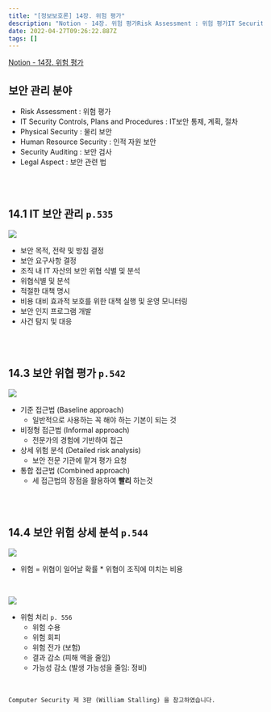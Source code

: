 ```yaml
---
title: "[정보보호론] 14장. 위험 평가"
description: "Notion - 14장. 위험 평가Risk Assessment : 위험 평가IT Security Controls, Plans and Procedures : IT보안 통제, 계획, 절차Physical Security : 물리 보안Human Resource Security"
date: 2022-04-27T09:26:22.887Z
tags: []
---
```

[Notion - 14장. 위험 평가](https://rose-buckaroo-d20.notion.site/14-38d0e2f12e2e475fa32ec2be949891cb)


## 보안 관리 분야

- Risk Assessment : 위험 평가
- IT Security Controls, Plans and Procedures : IT보안 통제, 계획, 절차
- Physical Security : 물리 보안
- Human Resource Security : 인적 자원 보안
- Security Auditing : 보안 검사
- Legal Aspect : 보안 관련 법


<br/>  
<br/>  

## 14.1 IT 보안 관리 `p.535`

![](/images/5abb5f2f-80aa-4c7f-a6ef-d429dc38af94-image.png)


- 보안 목적, 전략 및 방침 결정
- 보안 요구사항 결정
- 조직 내 IT 자산의 보안 위협 식별 및 분석
- 위협식별 및 분석
- 적절한 대책 명시
- 비용 대비 효과적 보호를 위한 대책 실행 및 운영 모니터링
- 보안 인지 프로그램 개발
- 사건 탐지 및 대응

<br/>  
<br/>  


## 14.3 보안 위협 평가 `p.542`

![](/images/c2fa2b52-3ed4-4816-bdd4-0b17460fcb48-image.png)


- 기준 접근법 (Baseline approach)
    - 일반적으로 사용하는 꼭 해야 하는 기본이 되는 것
- 비정형 접근법 (Informal approach)
    - 전문가의 경험에 기반하여 접근
- 상세 위험 분석 (Detailed risk analysis)
    - 보안 전문 기관에 맡겨 평가 요청
- 통합 접근법 (Combined approach)
    - 세 접근법의 장점을 활용하여 **빨리** 하는것

<br/>  
<br/>  


## 14.4 보안 위험 상세 분석 `p.544`

![](/images/eed8d7e7-ee2f-4cff-86f8-ec996d5e5986-image.png)

- 위험 = 위협이 일어날 확률 * 위협이 조직에 미치는 비용

<br/>  

![](/images/37ab8eca-855c-46b2-ae91-9468cc0e4626-image.png)

- 위험 처리 `p. 556`
    - 위험 수용
    - 위험 회피
    - 위험 전가 (보험)
    - 결과 감소 (피해 액을 줄임)
    - 가능성 감소 (발생 가능성을 줄임: 정비)
    
<br/>  

```
Computer Security 제 3판 (William Stalling) 을 참고하였습니다.
```